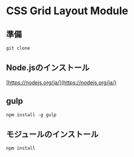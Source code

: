 # CSS Grid Layout Module

## 準備

```
git clone 
```

## Node.jsのインストール

[https://nodejs.org/ja/](https://nodejs.org/ja/)

## gulp

```
npm install -g gulp
```

## モジュールのインストール

```
npm install
```

